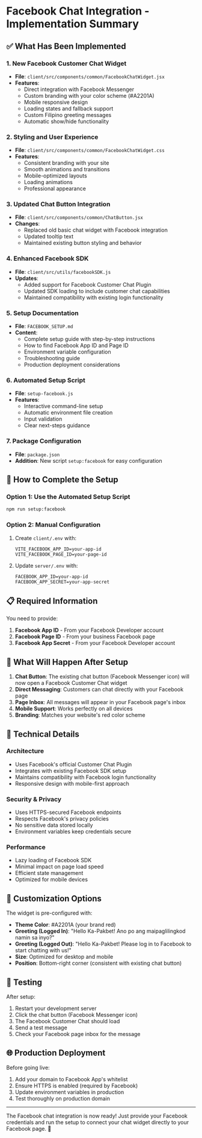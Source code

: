 # Facebook Chat Integration - Implementation Summary

## ✅ What Has Been Implemented

### 1. **New Facebook Customer Chat Widget**
- **File**: `client/src/components/common/FacebookChatWidget.jsx`
- **Features**: 
  - Direct integration with Facebook Messenger
  - Custom branding with your color scheme (#A2201A)
  - Mobile responsive design
  - Loading states and fallback support
  - Custom Filipino greeting messages
  - Automatic show/hide functionality

### 2. **Styling and User Experience**
- **File**: `client/src/components/common/FacebookChatWidget.css`
- **Features**:
  - Consistent branding with your site
  - Smooth animations and transitions
  - Mobile-optimized layouts
  - Loading animations
  - Professional appearance

### 3. **Updated Chat Button Integration**
- **File**: `client/src/components/common/ChatButton.jsx`
- **Changes**: 
  - Replaced old basic chat widget with Facebook integration
  - Updated tooltip text
  - Maintained existing button styling and behavior

### 4. **Enhanced Facebook SDK**
- **File**: `client/src/utils/facebookSDK.js`
- **Updates**:
  - Added support for Facebook Customer Chat Plugin
  - Updated SDK loading to include customer chat capabilities
  - Maintained compatibility with existing login functionality

### 5. **Setup Documentation**
- **File**: `FACEBOOK_SETUP.md`
- **Content**: 
  - Complete setup guide with step-by-step instructions
  - How to find Facebook App ID and Page ID
  - Environment variable configuration
  - Troubleshooting guide
  - Production deployment considerations

### 6. **Automated Setup Script**
- **File**: `setup-facebook.js`
- **Features**:
  - Interactive command-line setup
  - Automatic environment file creation
  - Input validation
  - Clear next-steps guidance

### 7. **Package Configuration**
- **File**: `package.json`
- **Addition**: New script `setup:facebook` for easy configuration

## 🚀 How to Complete the Setup

### Option 1: Use the Automated Setup Script
```bash
npm run setup:facebook
```

### Option 2: Manual Configuration
1. Create `client/.env` with:
   ```env
   VITE_FACEBOOK_APP_ID=your-app-id
   VITE_FACEBOOK_PAGE_ID=your-page-id
   ```

2. Update `server/.env` with:
   ```env
   FACEBOOK_APP_ID=your-app-id
   FACEBOOK_APP_SECRET=your-app-secret
   ```

## 📋 Required Information

You need to provide:

1. **Facebook App ID** - From your Facebook Developer account
2. **Facebook Page ID** - From your business Facebook page  
3. **Facebook App Secret** - From your Facebook Developer account

## 🎯 What Will Happen After Setup

1. **Chat Button**: The existing chat button (Facebook Messenger icon) will now open a Facebook Customer Chat widget
2. **Direct Messaging**: Customers can chat directly with your Facebook page
3. **Page Inbox**: All messages will appear in your Facebook page's inbox
4. **Mobile Support**: Works perfectly on all devices
5. **Branding**: Matches your website's red color scheme

## 🔧 Technical Details

### Architecture
- Uses Facebook's official Customer Chat Plugin
- Integrates with existing Facebook SDK setup
- Maintains compatibility with Facebook login functionality
- Responsive design with mobile-first approach

### Security & Privacy
- Uses HTTPS-secured Facebook endpoints
- Respects Facebook's privacy policies
- No sensitive data stored locally
- Environment variables keep credentials secure

### Performance
- Lazy loading of Facebook SDK
- Minimal impact on page load speed
- Efficient state management
- Optimized for mobile devices

## 🎨 Customization Options

The widget is pre-configured with:
- **Theme Color**: #A2201A (your brand red)
- **Greeting (Logged In)**: "Hello Ka-Pakbet! Ano po ang maipaglilingkod namin sa inyo?"
- **Greeting (Logged Out)**: "Hello Ka-Pakbet! Please log in to Facebook to start chatting with us!"
- **Size**: Optimized for desktop and mobile
- **Position**: Bottom-right corner (consistent with existing chat button)

## 📱 Testing

After setup:
1. Restart your development server
2. Click the chat button (Facebook Messenger icon)
3. The Facebook Customer Chat should load
4. Send a test message
5. Check your Facebook page inbox for the message

## 🌐 Production Deployment

Before going live:
1. Add your domain to Facebook App's whitelist
2. Ensure HTTPS is enabled (required by Facebook)
3. Update environment variables in production
4. Test thoroughly on production domain

---

The Facebook chat integration is now ready! Just provide your Facebook credentials and run the setup to connect your chat widget directly to your Facebook page. 🎉 